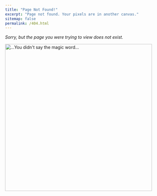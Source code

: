 ```yaml
---
title: "Page Not Found!"
excerpt: "Page not found. Your pixels are in another canvas."
sitemap: false
permalink: /404.html
---
```


_Sorry, but the page you were trying to view does not exist._

<style type="text/css" media="screen">
  .container > img {
    max-width: 100dvw;
    position: relative;
    left: 0dvw;
    width: 50dvw;
  }
</style>

<div class="container">
    <img class="magic-pic" src="/MHL-Advanced-CAO/assets/images/Ah_ah_ah_you_didn_t_say_the_magic_word_Jurassic_Park_magic_word_clip.gif" alt="...You didn't say the magic word...">
</div>